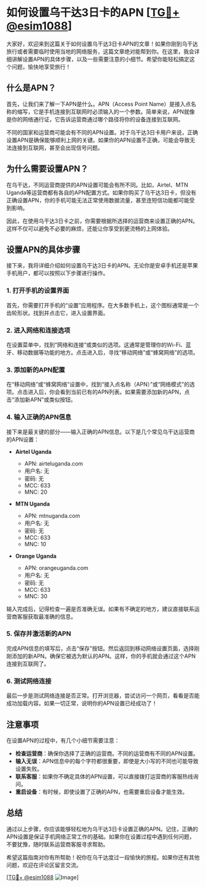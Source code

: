 # 如何设置乌干达3日卡的APN [[TG💪+ @esim1088](https://t.me/s/esim1088)]

大家好，欢迎来到这篇关于如何设置乌干达3日卡APN的文章！如果你刚到乌干达旅行或者需要临时使用当地的网络服务，这篇文章绝对能帮到你。在这里，我会详细讲解设置APN的具体步骤，以及一些需要注意的小细节。希望你能轻松搞定这个问题，愉快地享受旅行！

## 什么是APN？

首先，让我们来了解一下APN是什么。APN（Access Point Name）是接入点名称的缩写，它是手机连接到互联网时必须输入的一个参数。简单来说，APN就像是你的网络通行证，它告诉运营商通过哪个路径将你的设备连接到互联网。

不同的国家和运营商可能会有不同的APN设置。对于乌干达3日卡用户来说，正确设置APN是确保能够顺利上网的关键。如果你的APN设置不正确，可能会导致无法连接到互联网，甚至会出现信号问题。

## 为什么需要设置APN？

在乌干达，不同运营商提供的APN设置可能会有所不同。比如，Airtel、MTN Uganda等运营商都有各自的APN配置方式。如果你购买了乌干达3日卡，但没有正确设置APN，你的手机可能无法正常使用数据流量，甚至连短信功能都可能受到影响。

因此，在使用乌干达3日卡之前，你需要根据所选择的运营商来设置正确的APN。这样不仅可以避免不必要的麻烦，还能让你享受到更流畅的上网体验。

## 设置APN的具体步骤

接下来，我将详细介绍如何设置乌干达3日卡的APN。无论你是安卓手机还是苹果手机用户，都可以按照以下步骤进行操作。

### 1. 打开手机的设置界面

首先，你需要打开手机的“设置”应用程序。在大多数手机上，这个图标通常是一个齿轮形状。找到并点击它，进入设置界面。

### 2. 进入网络和连接选项

在设置菜单中，找到“网络和连接”或类似的选项。这通常是管理你的Wi-Fi、蓝牙、移动数据等功能的地方。点击进入后，寻找“移动网络”或“蜂窝网络”的选项。

### 3. 添加新的APN配置

在“移动网络”或“蜂窝网络”设置中，找到“接入点名称（APN）”或“网络模式”的选项。点击进入后，你会看到当前已有的APN列表。如果需要添加新的APN，点击“添加新APN”或类似按钮。

### 4. 输入正确的APN信息

接下来是最关键的部分——输入正确的APN信息。以下是几个常见乌干达运营商的APN设置：

- **Airtel Uganda**
  - APN: airteluganda.com
  - 用户名: 无
  - 密码: 无
  - MCC: 633
  - MNC: 20

- **MTN Uganda**
  - APN: mtnuganda.com
  - 用户名: 无
  - 密码: 无
  - MCC: 633
  - MNC: 10

- **Orange Uganda**
  - APN: orangeuganda.com
  - 用户名: 无
  - 密码: 无
  - MCC: 633
  - MNC: 30

输入完成后，记得检查一遍是否准确无误。如果有不确定的地方，建议直接联系运营商客服获取最准确的信息。

### 5. 保存并激活新的APN

完成APN信息的填写后，点击“保存”按钮。然后返回到移动网络设置页面，选择刚刚添加的新APN。确保它被选为默认的APN。这样，你的手机就会通过这个APN连接到互联网了。

### 6. 测试网络连接

最后一步是测试网络连接是否正常。打开浏览器，尝试访问一个网页，看看是否能成功加载内容。如果一切正常，说明你的APN设置已经成功了！

## 注意事项

在设置APN的过程中，有几个小细节需要注意：

- **检查运营商**：确保你选择了正确的运营商。不同的运营商有不同的APN设置。
- **输入无误**：APN信息中的每个字符都很重要，即使是大小写的不同也可能导致设置失败。
- **联系客服**：如果你不确定具体的APN设置，可以直接拨打运营商的客服热线询问。
- **重启设备**：有时候，即使设置了正确的APN，也需要重启设备才能生效。

## 总结

通过以上步骤，你应该能够轻松地为乌干达3日卡设置正确的APN。记住，正确的APN设置是保证手机网络正常工作的基础。如果你在设置过程中遇到任何问题，不要犹豫，随时联系运营商客服寻求帮助。

希望这篇指南对你有所帮助！祝你在乌干达度过一段愉快的旅程。如果你还有其他问题，欢迎在评论区留言交流。

[[TG💪+ @esim1088](https://t.me/s/esim1088) ![Image](https://i.postimg.cc/4NQfJmqS/Snipaste-2025-05-13-00-14-12.png)]